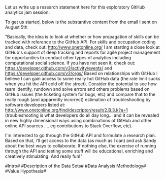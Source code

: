 Let us write up a research statement here for this exploratory GitHub analytics jam session.

To get us started, below is the substantive content from the email I sent on August 5th:

"Basically, the idea is to look at whether or how propagation of skills can be tracked with reference to the GitHub API.  For skills and occupation coding and data, check out: http://www.onetonline.org/   I am starting a close look at GitHub's support of deep tracking and reports for agile project management for opportunities to conduct other types of analytics including computational social science.  If you have not seen it, check out: https://developer.github.com/v3/activity/events/ and https://developer.github.com/v3/orgs/    Based on relationships with GitHub I believe I can gain access to some really hot GitHub data (the rate limit sucks when you hit the API cold off the street).  Consider the potential to see how team identify, rundown and solve errors and others problems based on GitHub issues (the ticketing system for bugs, etc) and compare that to the really rough (and apparently incorrect) estimation of troubleshooting by software developers listed at: http://www.onetonline.org/find/descriptor/result/2.B.3.k?a=1  (troubleshooting is what developers do all day long... and it can be revealed in new highly dimensional ways using combinations of GitHub and other online API sources .... eg contributions to Stack Overflow, etc).  

I'm interested to go through the GitHub API and formulate a research plan.  Based on that, I'll get access to the data (as much as I can) and ask Sandy about the best ways to collaborate.  If nothing else, the exercise of running through the API and testing some stuff will be educational, enriching and creatively stimulating.  And really fun!"

#Intro#
#Description of the Data Sets#
#Data Analysis Methodology#
#Value Hypothesis#
